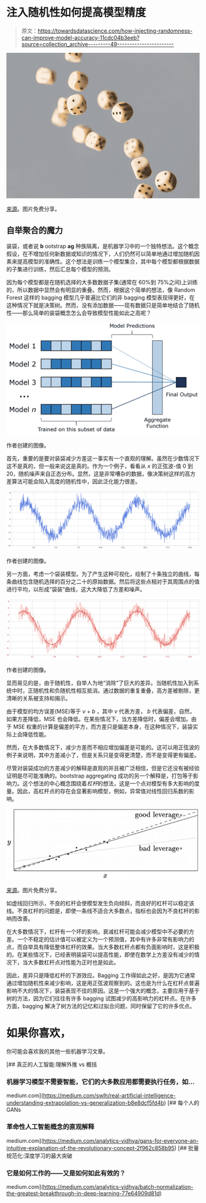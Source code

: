 # 注入随机性如何提高模型精度

> 原文：<https://towardsdatascience.com/how-injecting-randomness-can-improve-model-accuracy-11cdc04b3eeb?source=collection_archive---------49----------------------->

![](img/d86ceab74dba09b2dead62f1227a6a18.png)

[来源](https://unsplash.com/photos/m4sGYaHYN5o)。图片免费分享。

## 自举聚合的魔力

装袋，或者说 **b** ootstrap **ag** 种族隔离，是机器学习中的一个独特想法。这个概念假设，在不增加任何新数据或知识的情况下，人们仍然可以简单地通过增加随机因素来提高模型的准确性。这个想法是训练一个模型集合，其中每个模型都根据数据的子集进行训练，然后汇总每个模型的预测。

因为每个模型都是在随机选择的大多数数据子集(通常在 60%到 75%之间)上训练的，所以数据中显然会有明显的重叠。然而，根据这个简单的想法，像 Random Forest 这样的 bagging 模型几乎普遍比它们的非 bagging 模型表现得更好，在这种情况下就是决策树。然而，没有添加数据——现有数据只是简单地结合了随机性——那么简单的装袋概念怎么会导致模型性能如此之高呢？

![](img/ae8654e9807e3ecc56b6798340612c3d.png)

作者创建的图像。

首先，重要的是要对装袋减少方差这一事实有一个直观的理解。虽然在少数情况下这不是真的，但一般来说这是真的。作为一个例子，看看从 *x* 的正弦波-值 0 到 20，随机噪声来自正态分布。显然，这是非常嘈杂的数据，像决策树这样的高方差算法可能会陷入高度的随机性中，因此泛化能力很差。

![](img/f97ce5b3e51f7bda288e43c21c076f8e.png)

作者创建的图像。

另一方面，考虑一个袋装模型。为了产生这种可视化，绘制了十条独立的曲线，每条曲线包含随机选择的百分之二十的原始数据。然后将这些点相对于其周围点的值进行平均，以形成“袋装”曲线，这大大降低了方差和噪声。

![](img/b227754fcb1ab7e1da53c3e01de6ef20.png)

作者创建的图像。

显而易见的是，由于随机性，自举人为地“消除”了巨大的差异。当随机性加入到系统中时，正随机性和负随机性相互抵消。通过数据的重复重叠，高方差被剔除，更清晰的关系被支持和揭示。

由于模型的均方误差(MSE)等于 *v* + *b* ，其中 *v* 代表方差， *b* 代表偏差，自然，如果方差降低，MSE 也会降低。在某些情况下，当方差降低时，偏差会增加。由于 MSE 权重的计算是偏差的平方，而方差只是偏差本身，在这种情况下，装袋实际上会降低性能。

然而，在大多数情况下，减少方差而不相应增加偏差是可能的。这可以用正弦波的例子来说明，其中方差减小了，但是关系只是变得更清楚，而不是变得更有偏差。

尽管对装袋成功的方差减少的解释是直观的并且被广泛相信，但是它还没有被经验证明是尽可能准确的。bootstrap aggregating 成功的另一个解释是，打包等于影响力。这个想法的中心概念围绕着*杠杆*的想法，这是一个点对模型有多大影响的度量。因此，高杠杆点的存在会显著影响模型，例如，异常值对线性回归系数的影响。

![](img/ec0a6c4f059d996fcab0a3de3706158b.png)

[来源](http://citeseerx.ist.psu.edu/viewdoc/summary?doi=10.1.1.40.1298)。图片免费分享。

如虚线回归所示，不良的杠杆会使模型发生负向倾斜，而良好的杠杆可以稳定该线。不良杠杆的问题是，即使一条线不适合大多数点，指标也会因为不良杠杆的影响而改善。

在大多数情况下，杠杆有一个坏的影响，衰减杠杆可能会减少模型中不必要的方差。一个不稳定的估计值可以被定义为一个预测值，其中有许多非常有影响力的点，而自举具有降低整体杠杆的效果。当大多数杠杆点都有负面影响时，这是积极的。在某些情况下，已经表明装袋可以提高性能，即使在数学上方差没有减少的情况下，当大多数杠杆点对性能为正时也是如此。

因此，差异只是降低杠杆的下游效应。Bagging 工作得如此之好，是因为它通常通过增加随机性来减少影响，这是用正弦波观察到的。这也是为什么在杠杆点普遍影响不大的情况下，装袋表现不佳的原因。这是一个强大的概念，主要应用于基于树的方法，因为它们往往有许多 bagging 试图减少的高影响力的杠杆点。在许多方面，bagging 解决了树方法的记忆和过拟合问题，同时保留了它的许多优点。

# 如果你喜欢，

你可能会喜欢我的其他一些机器学习文章。

[](https://medium.com/swlh/real-artificial-intelligence-understanding-extrapolation-vs-generalization-b8e8dcf5fd4b) [## 真正的人工智能:理解外推 vs 概括

### 机器学习模型不需要智能，它们的大多数应用都需要执行任务，如…

medium.com](https://medium.com/swlh/real-artificial-intelligence-understanding-extrapolation-vs-generalization-b8e8dcf5fd4b) [](https://medium.com/analytics-vidhya/gans-for-everyone-an-intuitive-explanation-of-the-revolutionary-concept-2f962c858b95) [## 每个人的 GANs

### 革命性人工智能概念的直观解释

medium.com](https://medium.com/analytics-vidhya/gans-for-everyone-an-intuitive-explanation-of-the-revolutionary-concept-2f962c858b95) [](https://medium.com/analytics-vidhya/batch-normalization-the-greatest-breakthrough-in-deep-learning-77e64909d81d) [## 批量规范化:深度学习的最大突破

### 它是如何工作的——又是如何如此有效的？

medium.com](https://medium.com/analytics-vidhya/batch-normalization-the-greatest-breakthrough-in-deep-learning-77e64909d81d)